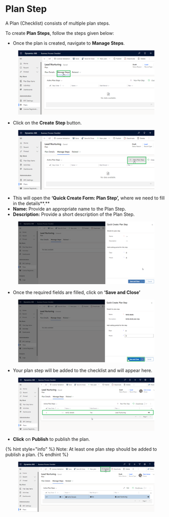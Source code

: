 # Plan Step

A Plan (Checklist) consists of multiple plan steps.

To create **Plan Steps**, follow the steps given below:

* Once the plan is created, navigate to **Manage Steps**.

<figure><img src="../../../../.gitbook/assets/plan step_1 (1).png" alt=""><figcaption></figcaption></figure>

* Click on the **Create** **Step** button.

<figure><img src="../../../../.gitbook/assets/Plan step_2.png" alt=""><figcaption></figcaption></figure>

* This will open the **‘Quick Create Form: Plan Step’,** where we need to fill in the details**.**
* **Name:** Provide an appropriate name to the Plan Step.
* **Description:** Provide a short description of the Plan Step.

<figure><img src="../../../../.gitbook/assets/Plan step_3 (1).png" alt=""><figcaption></figcaption></figure>

* Once the required fields are filled, click on **‘Save and Close’**

<figure><img src="../../../../.gitbook/assets/Plan step_3.1 (1).png" alt=""><figcaption></figcaption></figure>

* Your plan step will be added to the checklist and will appear here.

<figure><img src="../../../../.gitbook/assets/plan step_3 (2).png" alt=""><figcaption></figcaption></figure>

* **Click** on **Publish** to publish the plan.

{% hint style="info" %}
Note: At least one plan step should be added to publish a plan.
{% endhint %}

<figure><img src="../../../../.gitbook/assets/Publish checklist (4).png" alt=""><figcaption></figcaption></figure>
